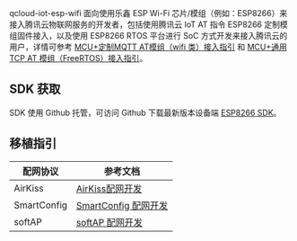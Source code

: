
qcloud-iot-esp-wifi 面向使用乐鑫 ESP Wi-Fi 芯片/模组（例如：ESP8266）来接入腾讯云物联网服务的开发者，包括使用腾讯云 IoT AT 指令 ESP8266 定制模组固件接入，以及使用 ESP8266 RTOS 平台进行 SoC 方式开发来接入腾讯云的用户，详情可参考 [MCU+定制MQTT AT模组（wifi 类）接入指引](https://cloud.tencent.com/document/product/1081/48394) 和 [MCU+通用TCP AT 模组（FreeRTOS）接入指引](https://cloud.tencent.com/document/product/1081/48396)。

## SDK 获取

SDK 使用 Github 托管，可访问 Github 下载最新版本设备端 [ESP8266 SDK](https://github.com/tencentyun/qcloud-iot-esp-wifi)。

## 移植指引

|配网协议|参考文档|
|---|---|
|AirKiss|[AirKiss配网开发](设备开发指南\设备配网开发\AirKiss配网开发)|
|SmartConfig|[SmartConfig 配网开发](https://cloud.tencent.com/document/product/1081/48405)|
|softAP|[softAP 配网开发](https://cloud.tencent.com/document/product/1081/48404)|

